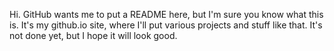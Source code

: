 Hi. GitHub wants me to put a README here, but I'm sure you know what this is. It's my github.io site, where I'll put various projects and stuff like that. It's not done yet, but I hope it will look good.
